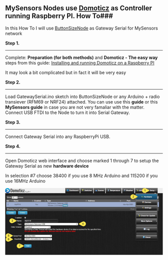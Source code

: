## MySensors Nodes use [Domoticz](https://domoticz.com/) as Controller running Raspberry PI. How To###

In this How To I will use [ButtonSizeNode](https://github.com/EasySensors/ButtonSizeNode) as Gateway Serial for MySensors network

**Step 1.**
****
Complete: **Preparation (for both methods)** and  **Domoticz - The easy way** steps from this guide:
[ Installing and running Domoticz on a Raspberry PI](https://www.domoticz.com/wiki/Installing_and_running_Domoticz_on_a_Raspberry_PI)

It may look a bit complicated but in fact it will be very easy

**Step 2.**
****

Load GatewaySerial.ino sketch into ButtonSizeNode or any Arduino + radio transiever (RFM69 or NRF24) attached. You can use use this **guide** or this **MySensors guide** in case you are not very famaliar with the matter.
Connect USB FTDI to the Node to turn it into Serial Gateway.

**Step 3.**
****
Connect Gateway Serial into any RaspberryPi USB.

**Step 4.**
****

Open Domoticz web interface and choose marked 1 through 7 to setup the Gateway Serial as new **hardware device**  

In selection #7 choose 38400 if you use 8 MHz Arduino and 115200 if you use 16MHz Arduino


![hardware device](https://github.com/EasySensors/ButtonSizeNode/blob/master/pics/domotizHrdwre.jpg?raw=true)